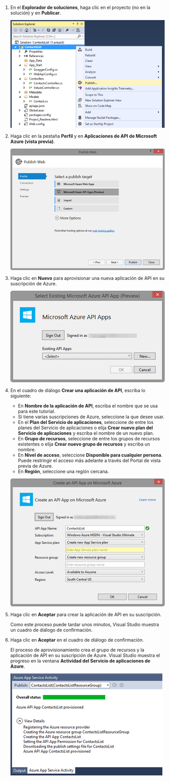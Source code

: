1. En el **Explorador de soluciones**, haga clic en el proyecto (no en la solución) y en **Publicar**. 

	![Opción de menú de publicación de proyecto](./media/app-service-api-pub-web-create/20-publish-gesture-v3.png)

2. Haga clic en la pestaña **Perfil** y en **Aplicaciones de API de Microsoft Azure (vista previa)**.

	![Cuadro de diálogo Publicación web](./media/app-service-api-pub-web-create/21-select-api-apps-for-deployment-v2.png)

3. Haga clic en **Nuevo** para aprovisionar una nueva aplicación de API en su suscripción de Azure.

	![Selección del cuadro de diálogo Servicios de API existentes](./media/app-service-api-pub-web-create/23-publish-to-apiapps-v3.png)

4. En el cuadro de diálogo **Crear una aplicación de API**, escriba lo siguiente:

	- En **Nombre de la aplicación de API**, escriba el nombre que se usa para este tutorial. 
	- Si tiene varias suscripciones de Azure, seleccione la que desee usar.
	- En el **Plan del Servicio de aplicaciones**, seleccione de entre los planes del Servicio de aplicaciones o elija **Crear nuevo plan del Servicio de aplicaciones** y escriba el nombre de un nuevo plan. 
	- En **Grupo de recursos**, seleccione de entre los grupos de recursos existentes o elija **Crear nuevo grupo de recursos** y escriba un nombre. 
	- En **Nivel de acceso**, seleccione **Disponible para cualquier persona**. Puede restringir el acceso más adelante a través del Portal de vista previa de Azure.
	- En **Región**, seleccione una región cercana.  

	![Configuración del cuadro de diálogo de Aplicación web de Microsoft Azure](./media/app-service-api-pub-web-create/24-new-api-app-dialog-v3.png)

5. Haga clic en **Aceptar** para crear la aplicación de API en su suscripción.

	Como este proceso puede tardar unos minutos, Visual Studio muestra un cuadro de diálogo de confirmación.

6. Haga clic en **Aceptar** en el cuadro de diálogo de confirmación.
 
	El proceso de aprovisionamiento crea el grupo de recursos y la aplicación de API en su suscripción de Azure. Visual Studio muestra el progreso en la ventana **Actividad del Servicio de aplicaciones de Azure**.

	![Notificación de estado mediante la ventana de actividad del Servicio de aplicaciones de Azure](./media/app-service-api-pub-web-create/26-provisioning-success-v3.png)

<!---HONumber=Oct15_HO3-->